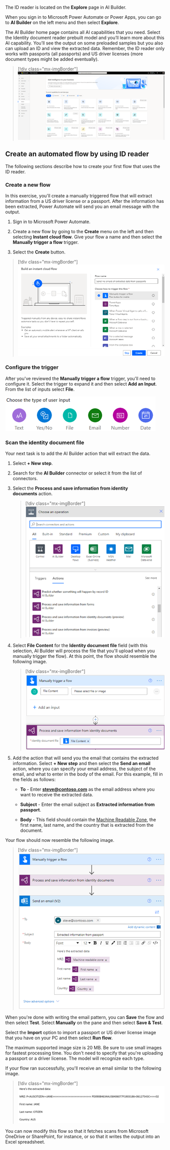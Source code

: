 The ID reader is located on the **Explore** page in AI Builder.

When you sign in to Microsoft Power Automate or Power Apps, you can go to **AI Builder** on the left menu and then select **Explore**.

The AI Builder home page contains all AI capabilities that you need. Select the Identity document reader prebuilt model and you’ll learn more about this AI capability. You’ll see the output on some preloaded samples but you also can upload an ID and view the extracted data. Remember, the ID reader only works with passports (all passports) and US driver licenses (more document types might be added eventually).

> [!div class="mx-imgBorder"]
> [![Screenshot of Power Automate on the A I Builder tab.](../media/ai-builder.png)](../media/ai-builder.png#lightbox)

## Create an automated flow by using ID reader

The following sections describe how to create your first flow that uses the ID reader.

### Create a new flow

In this exercise, you'll create a manually triggered flow that will extract information from a US driver license or a passport. After the information has been extracted, Power Automate will send you an email message with the output.

1. Sign in to Microsoft Power Automate.

1. Create a new flow by going to the **Create** menu on the left and then selecting **Instant cloud flow**. Give your flow a name and then select the **Manually trigger a flow** trigger.

1. Select the **Create** button.

> [!div class="mx-imgBorder"]
> [![Screenshot of the Build an instant cloud flow dialog with "Manually trigger a flow" selected.](../media/create.png)](../media/create.png#lightbox)

### Configure the trigger

After you've reviewed the **Manually trigger a flow** trigger, you'll need to configure it. Select the trigger to expand it and then select **Add an Input**. From the list of inputs select **File**.

![Screenshot of the types of user input: text, yes/no, file, email, number, and date.](../media/input.png)

### Scan the identity document file

Your next task is to add the AI Builder action that will extract the data.

1. Select **+ New step**.

1. Search for the **AI Builder** connector or select it from the list of connectors.

1. Select the **Process and save information from identity documents** action.

    > [!div class="mx-imgBorder"]
    > [![Screenshot of the Choose an operation dialog on the Actions tab.](../media/choose.png)](../media/choose.png#lightbox)

1. Select **File Content** for the **Identity document file** field (with this selection, AI Builder will process the file that you'll upload when you manually trigger the flow). At this point, the flow should resemble the following image.

    > [!div class="mx-imgBorder"]
    > [![Screenshot of the flow with Process and save information from identity documents added.](../media/flow.png)](../media/flow.png#lightbox)

1. Add the action that will send you the email that contains the extracted information. Select **+ New step** and then select the **Send an email** action, where you can specify your email address, the subject of the email, and what to enter in the body of the email. For this example, fill in the fields as follows:

    - **To** - Enter [**steve@contoso.com**](mailto:steve@contoso.com) as the email address where you want to receive the extracted data.

    - **Subject** - Enter the email subject as **Extracted information from passport**.

    - **Body** - This field should contain the [Machine Readable Zone](https://en.wikipedia.org/wiki/Machine-readable_passport), the first name, last name, and the country that is extracted from the document.

Your flow should now resemble the following image.

> [!div class="mx-imgBorder"]
> [![Screenshot of the flow with send an email added.](../media/email.png)](../media/email.png#lightbox)

When you're done with writing the email pattern, you can **Save** the flow and then select **Test**. Select **Manually** on the pane and then select **Save & Test**.

Select the **Import** option to import a passport or US driver license image that you have on your PC and then select **Run flow**.

The maximum supported image size is 20 MB. Be sure to use small images for fastest processing time. You don't need to specify that you're uploading a passport or a driver license. The model will recognize each type.

If your flow ran successfully, you'll receive an email similar to the following image.

> [!div class="mx-imgBorder"]
> [![Screenshot of .](../media/extracted.png)](../media/extracted.png#lightbox)

You can now modify this flow so that it fetches scans from Microsoft OneDrive or SharePoint, for instance, or so that it writes the output into an Excel spreadsheet.
